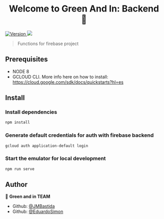 <h1 align="center">Welcome to Green And In: Backend 👋</h1>
<p>
  <a href="https://www.npmjs.com/package/functions" target="_blank">
    <img alt="Version" src="https://img.shields.io/npm/v/functions.svg">
  </a>
  <img src="https://img.shields.io/badge/node-8-blue.svg" />
</p>

> Functions for firebase project

## Prerequisites

- NODE 8  
- GCLOUD CLI. More info here on how to install: https://cloud.google.com/sdk/docs/quickstarts?hl=es


## Install

### Install dependencies
```sh
npm install
```

### Generate default credentials for auth with firebase backend
```sh
gcloud auth application-default login
```


### Start the emulator for local development
```sh
npm run serve
```

## Author

👤 **Green and in TEAM**

- Github: [@JMBastida](https://github.com/JMBastida)
- Github: [@EduardoSimon](https://github.com/EduardoSimon)
